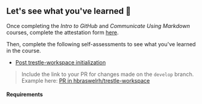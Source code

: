 ## Let's see what you've learned :brain:

Once completing the _Intro to GitHub_ and _Communicate Using Markdown_ courses, complete the attestation form [here](https://docs.google.com/forms/d/e/1FAIpQLScOfS4HjpbhMkbNqPCAUOnTdnZGHFNTQPemmMJkfH1_CH21Lw/viewform). 

Then, complete the following self-assessments to see what you've learned in the course.

- [Post trestle-workspace initialization](https://form.typeform.com/to/EwVRNkJ4)

> Include the link to your PR for changes made on the `develop` branch. Example here: [PR in hbraswelrh/trestle-workspace](https://github.com/hbraswelrh/trestle-workspace/pull/19)

#### Requirements 
